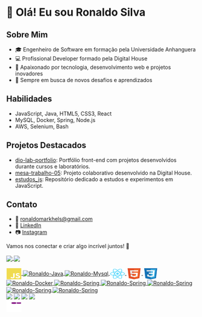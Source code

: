 # 👋 Olá! Eu sou Ronaldo Silva

## Sobre Mim
- 🎓 Engenheiro de Software em formação pela Universidade Anhanguera
- 💻 Profissional Developer formado pela Digital House
- 🚀 Apaixonado por tecnologia, desenvolvimento web e projetos inovadores
- 🌟 Sempre em busca de novos desafios e aprendizados

## Habilidades
- JavaScript, Java, HTML5, CSS3, React
- MySQL, Docker, Spring, Node.js
- AWS, Selenium, Bash

## Projetos Destacados
- [dio-lab-portfolio](https://github.com/RonaldoSilva0803/dio-lab-portfolio): Portfólio front-end com projetos desenvolvidos durante cursos e laboratórios.
- [mesa-trabalho-05](https://github.com/RonaldoSilva0803/mesa-trabalho-05): Projeto colaborativo desenvolvido na Digital House.
- [estudos_js](https://github.com/RonaldoSilva0803/estudos_js): Repositório dedicado a estudos e experimentos em JavaScript.

## Contato
- 📧 [ronaldomarkhels@gmail.com](mailto:ronaldomarkhels@gmail.com)
- 💼 [LinkedIn](https://www.linkedin.com/in/ronaldomarkhels/)
- 📷 [Instagram](https://www.instagram.com/ronaldomarkhels33/)

Vamos nos conectar e criar algo incrível juntos! 🚀


<div>
  <a href="https://github.com/RonaldoSilva0803/github-readme-stats">
    <img align="center" src="https://github-readme-stats.vercel.app/api?username=RonaldoSilva0803&theme=tokyonight&hide=true" />
    <img align="center" src="https://github-readme-stats.vercel.app/api/top-langs/?username=RonaldoSilva0803&theme=tokyonight&hide_progress=true" />
</div>

<div style="display: inline_block"><br>
  <img align="center" alt="Ronaldo-Js" height="30" width="40" src="https://raw.githubusercontent.com/devicons/devicon/master/icons/javascript/javascript-plain.svg">
  <img align="center" alt="Ronaldo-Java" height="30" width="40" src="https://cdn.jsdelivr.net/gh/devicons/devicon/icons/java/java-original.svg">
  <img align="center" alt="Ronaldo-Mysql" height="30" width="40" src="https://cdn.jsdelivr.net/gh/devicons/devicon/icons/mysql/mysql-original-wordmark.svg">
  <img align="center" alt="Ronaldo-React" height="30" width="40" src="https://raw.githubusercontent.com/devicons/devicon/master/icons/react/react-original.svg">
  <img align="center" alt="Ronaldo-HTML" height="30" width="40" src="https://raw.githubusercontent.com/devicons/devicon/master/icons/html5/html5-original.svg">
  <img align="center" alt="Ronaldo-CSS" height="30" width="40" src="https://raw.githubusercontent.com/devicons/devicon/master/icons/css3/css3-original.svg">
  <img align="center" alt="Ronaldo-Docker" height="30" width="40" src="https://cdn.jsdelivr.net/gh/devicons/devicon/icons/docker/docker-original.svg">
  <img align="center" alt="Ronaldo-Spring" height="30" width="40" src="https://cdn.jsdelivr.net/gh/devicons/devicon/icons/spring/spring-original.svg">
  <img align="center" alt="Ronaldo-Spring" height="30" width="40" src="https://cdn.jsdelivr.net/gh/devicons/devicon/icons/bash/bash-original.svg">
  <img align="center" alt="Ronaldo-Spring" height="30" width="40" src="https://cdn.jsdelivr.net/gh/devicons/devicon/icons/amazonwebservices/amazonwebservices-plain-wordmark.svg">
  <img align="center" alt="Ronaldo-Spring" height="30" width="40" src="https://cdn.jsdelivr.net/gh/devicons/devicon/icons/selenium/selenium-original.svg">
  <img align="center" alt="Ronaldo-Spring" height="30" width="40" src="https://cdn.jsdelivr.net/gh/devicons/devicon/icons/nodejs/nodejs-original.svg">
</div>
    
<div>
  <a href = "mailto:contatorafaballerini@gmail.com"><img src="https://img.shields.io/badge/Facebook-1877F2?style=for-the-badge&logo=facebook&logoColor=purple" 
  target="_blank"></a>
  <a href="https://www.linkedin.com/in/ronaldomarkhels/" target="_blank"><img src="https://img.shields.io/badge/-LinkedIn-%230077B5?style=for-the-badge&logo=linkedin&logoColor=purple" target="_blank"></a> 
  <a href = "mailto:ronaldomarkhels@gmail.com"><img src="https://img.shields.io/badge/-Gmail-%23333?style=for-the-badge&logo=gmail&logoColor=purple" target="_blank"></a>
  <a href="https://www.instagram.com/ronaldomarkhels33/" target="_blank"><img src="https://img.shields.io/badge/-Instagram-%23E4405F?style=for-the-badge&logo=instagram&logoColor=purple" target="_blank"></a>
</div>

  <img align="center" alt="Ronaldo-Js" height="30" width="40" src="https://github.com/RonaldoSilva0803/RonaldoSilva0803/blob/output/github-contribution-grid-snake.gif">

 
